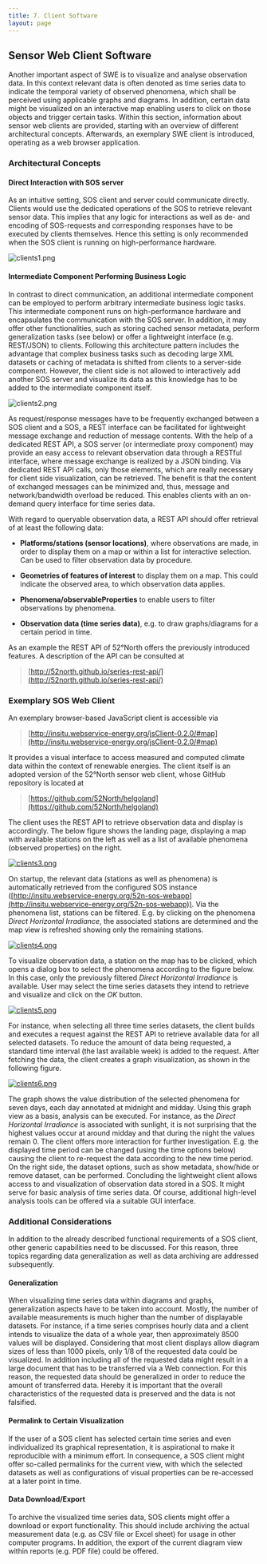 ```yaml
---
title: 7. Client Software
layout: page
---
```


## Sensor Web Client Software

Another important aspect of SWE is to visualize and analyse observation data.
In this context relevant data is often denoted as time series data to indicate
the temporal variety of observed phenomena, which shall be perceived using
applicable graphs and diagrams. In addition, certain data might be visualized
on an interactive map enabling users to click on those objects and trigger
certain tasks. Within this section, information about sensor web clients are
provided, starting with an overview of different architectural concepts.
Afterwards, an exemplary SWE client is introduced, operating as a web browser
application.

### Architectural Concepts

#### Direct Interaction with SOS server

As an intuitive setting, SOS client and server could communicate directly.
Clients would use the dedicated operations of the SOS to retrieve relevant
sensor data. This implies that any logic for interactions as well as de- and
encoding of SOS-requests and corresponding responses have to be executed by
clients themselves. Hence this setting is only recommended when the SOS client
is running on high-performance hardware.

![clients1.png](images/clients1.png "Direct interaction between SOS client and SOS server")

#### Intermediate Component Performing Business Logic

In contrast to direct communication, an additional intermediate component
can be employed to perform arbitrary intermediate business logic tasks. This
intermediate component runs on high-performance hardware and encapsulates the
communication with the SOS server. In addition, it may offer other
functionalities, such as storing cached sensor metadata, perform generalization
tasks (see below) or offer a lightweight interface (e.g. REST/JSON)
to clients. Following this architecture pattern includes the advantage that
complex business tasks such as decoding large XML datasets or caching of
metadata is shifted from clients to a server-side component. However, the
client side is not allowed to interactively add another SOS server and
visualize its data as this knowledge has to be added to the intermediate
component itself.

![clients2.png](images/clients2.png "Intermediate component that encapsulates the interaction with SOS server")

As request/response messages have to be frequently exchanged between a SOS
client and a SOS, a REST interface can be facilitated for lightweight message
exchange and reduction of message contents. With the help of a dedicated REST
API, a SOS server (or intermediate proxy component) may provide an easy access
to relevant observation data through a RESTful interface, where message
exchange is realized by a JSON binding. Via dedicated REST API calls, only
those elements, which are really necessary for client side visualization, can
be retrieved. The benefit is that the content of exchanged messages can be
minimized and, thus, message and network/bandwidth overload be reduced. This
enables clients with an on-demand query interface for time series data.

With regard to queryable observation data, a REST API should offer retrieval
of at least the following data:

* **Platforms/stations (sensor locations)**, where observations are made, in order to display them on a map or within a list for interactive selection. Can be used to filter observation data by procedure.

* **Geometries of features of interest** to display them on a map. This could indicate the observed area, to which observation data applies.

* **Phenomena/observableProperties** to enable users to filter observations by phenomena.

* **Observation data (time series data)**, e.g. to draw graphs/diagrams for a certain period in time.

As an example the REST API of 52°North offers the previously
introduced features. A description of the API can be consulted at

> [http://52north.github.io/series-rest-api/](http://52north.github.io/series-rest-api/)

### Exemplary SOS Web Client

An exemplary browser-based JavaScript client is accessible via

> [http://insitu.webservice-energy.org/jsClient-0.2.0/#map](http://insitu.webservice-energy.org/jsClient-0.2.0/#map)

It provides a visual interface to access measured and computed climate
data within the context of renewable energies. The client itself is an adopted
version of the 52°North sensor web client, whose GitHub repository is located
at

> [https://github.com/52North/helgoland](https://github.com/52North/helgoland)


The client uses the REST
API to retrieve observation data and display is accordingly. The below figure shows
the landing page, displaying a map with available stations on the left as
well as a list of available phenomena (observed properties) on the right.

[![clients3.png](images/clients3.png "Landing page of sensor web client")](images/clients3.png)

On startup, the relevant data (stations as well as phenomena) is automatically
retrieved from the configured SOS instance
([http://insitu.webservice-energy.org/52n-sos-webapp](http://insitu.webservice-energy.org/52n-sos-webapp)).
Via the phenomena list, stations can be filtered. E.g. by clicking on the
phenomena _Direct Horizontal Irradiance_, the associated stations are determined
and the map view is refreshed showing only the remaining stations.

[![clients4.png](images/clients4.png "Stations filtered by phenomena")](images/clients4.png)

To visualize observation data, a station on the map has to be clicked,
which opens a dialog box to select the phenomena according to the figure below.
In this case, only the previously filtered _Direct Horizontal Irradiance_
is available. User may select the time series datasets they intend to retrieve
and visualize and click on the _OK_ button.

[![clients5.png](images/clients5.png "Phenomena selection after click on marked station")](images/clients5.png)

For instance, when selecting all three time series datasets, the client builds
and executes a request against the REST API to retrieve available data for all
selected datasets. To reduce the amount of data being requested, a standard
time interval (the last available week) is added to the request. After fetching
the data, the client creates a graph visualization, as shown in the following figure.

[![clients6.png](images/clients6.png "Time series graph of selected phenomena Direct Horizontal Irradiance")](images/clients6.png)

The graph shows the value distribution of the selected phenomena for seven
days, each day annotated at midnight and midday. Using this graph view as a
basis, analysis can be executed. For instance, as the _Direct Horizontal
Irradiance_ is associated with sunlight, it is not surprising that the highest
values occur at around midday and that during the night the values remain 0.
The client offers more interaction for further investigation. E.g. the displayed
time period can be changed (using the time options below) causing the client
to re-request the data according to the new time period. On the right side,
the dataset options, such as show metadata, show/hide or remove dataset, can
be performed. Concluding the lightweight client allows access to and
visualization of observation data stored in a SOS. It might serve for basic
analysis of time series data. Of course, additional high-level analysis tools
can be offered via a suitable GUI interface.

### Additional Considerations
In addition to the already described functional requirements of a SOS client,
other generic capabilities need to be discussed. For this reason, three topics
regarding data generalization as well as data archiving are addressed
subsequently.

#### Generalization

When visualizing time series data within diagrams and graphs, generalization
aspects have to be taken into account. Mostly, the number of available
measurements is much higher than the number of displayable datasets. For
instance, if a time series comprises hourly data and a client intends to
visualize the data of a whole year, then approximately 8500 values will be
displayed. Considering that most client displays allow diagram sizes of less
than 1000 pixels, only 1/8 of the requested data could be visualized. In
addition including all of the requested data might result in a large document
that has to be transferred via a Web connection. For this reason, the requested
data should be generalized in order to reduce the amount of transferred data.
Hereby it is important that the overall characteristics of the requested data
is preserved and the data is not falsified.

#### Permalink to Certain Visualization

If the user of a SOS client has selected certain time series and even
individualized its graphical representation, it is aspirational to make it
reproducible with a minimum effort. In consequence, a SOS client might offer
so-called permalinks for the current view, with which the selected datasets
as well as configurations of visual properties can be re-accessed at a later
point in time.

#### Data Download/Export

To archive the visualized time series data, SOS clients might offer a download
or export functionality. This should include archiving the actual measurement
data (e.g. as CSV file or Excel sheet) for usage in other computer programs.
In addition, the export of the current diagram view within reports
(e.g. PDF file) could be offered.
